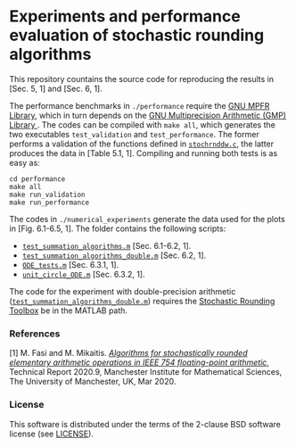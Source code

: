 # Experiments and performance evaluation of stochastic rounding algorithms
This repository countains the source code for reproducing the results in [Sec. 5, 1] and [Sec. 6, 1].

The performance benchmarks in `./performance` require the [GNU MPFR Library](https://mpfr.org/), which in turn depends on the [GNU Multiprecision Arithmetic (GMP) Library ](https://gmplib.org/). The codes can be compiled with `make all`, which generates the two executables `test_validation` and `test_performance`. The former performs a validation of the functions defined in [`stochrnddw.c`](./performance/stochrnddw.c), the latter produces the data in [Table 5.1, 1]. Compiling and running both tests is as easy as:
```console
cd performance
make all
make run_validation
make run_performance
```

The codes in `./numerical_experiments` generate the data used for the plots in [Fig. 6.1-6.5, 1]. The folder contains the following scripts:
   * [`test_summation_algorithms.m`](./numerical_experiments/test_summation_algorithms.m) [Sec. 6.1-6.2, 1].
   * [`test_summation_algorithms_double.m`](./numerical_experiments/test_summation_algorithms_double.m) [Sec. 6.2, 1].
   * [`ODE_tests.m`](./numerical_experiments/ODE_tests.m) [Sec. 6.3.1, 1].
   * [`unit_circle_ODE.m`](./numerical_experiments/unit_circle_ODE.m) [Sec. 6.3.2, 1].

The code for the experiment with double-precision arithmetic ([`test_summation_algorithms_double.m`](./numerical_experiments/test_summation_algorithms_double.m)) requires the [Stochastic Rounding Toolbox](https://github.com/mfasi/srtoolbox) be in the MATLAB path.

### References

 [1] M. Fasi and M. Mikaitis. [*Algorithms for stochastically rounded elementary arithmetic operations in IEEE 754 floating-point arithmetic*](http://eprints.maths.manchester.ac.uk/2758/), Technical Report 2020.9, Manchester Institute for Mathematical Sciences, The University of Manchester, UK, Mar 2020.

### License

This software is distributed under the terms of the 2-clause BSD software license (see [LICENSE](./LICENSE)).
